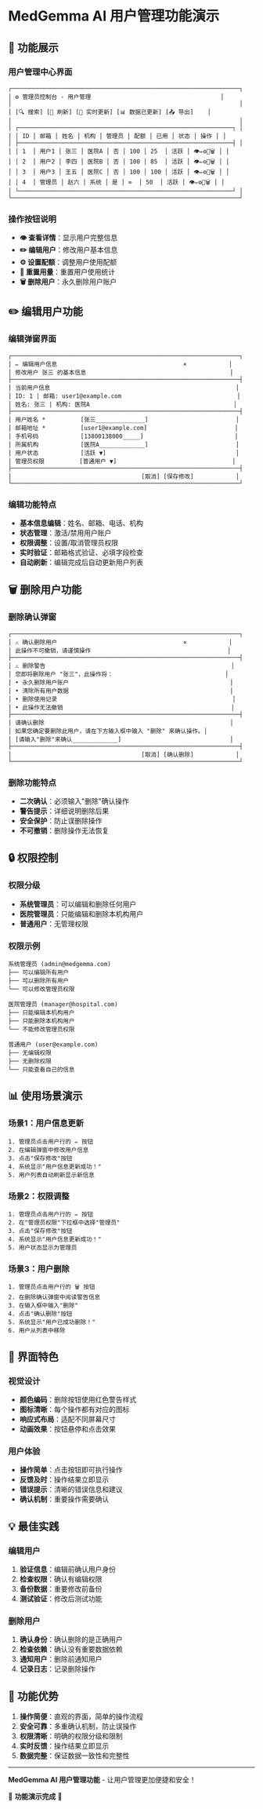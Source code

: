 # MedGemma AI 用户管理功能演示

## 🎯 功能展示

### 用户管理中心界面

```
┌─────────────────────────────────────────────────────────────────┐
│ ⚙️ 管理员控制台 - 用户管理                                     │
│                                                                 │
│ [🔍 搜索] [🔄 刷新] [🔄 实时更新] [📊 数据已更新] [📤 导出]    │
│                                                                 │
│ ┌─────────────────────────────────────────────────────────────┐ │
│ │ ID │ 邮箱 │ 姓名 │ 机构 │ 管理员 │ 配额 │ 已用 │ 状态 │ 操作 │ │
│ ├─────────────────────────────────────────────────────────────┤ │
│ │ 1  │ 用户1 │ 张三 │ 医院A │ 否 │ 100 │ 25  │ 活跃 │ 👁️✏️⚙️🔄🗑️ │ │
│ │ 2  │ 用户2 │ 李四 │ 医院B │ 否 │ 100 │ 85  │ 活跃 │ 👁️✏️⚙️🔄🗑️ │ │
│ │ 3  │ 用户3 │ 王五 │ 医院C │ 否 │ 100 │ 100 │ 活跃 │ 👁️✏️⚙️🔄🗑️ │ │
│ │ 4  │ 管理员 │ 赵六 │ 系统 │ 是 │ ∞  │ 50  │ 活跃 │ 👁️✏️⚙️🔄🗑️ │ │
│ └─────────────────────────────────────────────────────────────┘ │
└─────────────────────────────────────────────────────────────────┘
```

### 操作按钮说明
- **👁️ 查看详情**：显示用户完整信息
- **✏️ 编辑用户**：修改用户基本信息
- **⚙️ 设置配额**：调整用户使用配额
- **🔄 重置用量**：重置用户使用统计
- **🗑️ 删除用户**：永久删除用户账户

## ✏️ 编辑用户功能

### 编辑弹窗界面
```
┌─────────────────────────────────────────────────────────────────┐
│ ✏️ 编辑用户信息                                    ×            │
│ 修改用户 张三 的基本信息                                         │
├─────────────────────────────────────────────────────────────────┤
│ 当前用户信息                                                     │
│ ID: 1 | 邮箱: user1@example.com                                 │
│ 姓名: 张三 | 机构: 医院A                                         │
├─────────────────────────────────────────────────────────────────┤
│ 用户姓名 *          [张三______________]                         │
│ 邮箱地址 *          [user1@example.com]                         │
│ 手机号码            [13800138000_____]                          │
│ 所属机构            [医院A_____________]                         │
│ 用户状态            [活跃 ▼]                                     │
│ 管理员权限          [普通用户 ▼]                                 │
├─────────────────────────────────────────────────────────────────┤
│                                     [取消] [保存修改]            │
└─────────────────────────────────────────────────────────────────┘
```

### 编辑功能特点
- **基本信息编辑**：姓名、邮箱、电话、机构
- **状态管理**：激活/禁用用户账户
- **权限调整**：设置/取消管理员权限
- **实时验证**：邮箱格式验证、必填字段检查
- **自动刷新**：编辑完成后自动更新用户列表

## 🗑️ 删除用户功能

### 删除确认弹窗
```
┌─────────────────────────────────────────────────────────────────┐
│ ⚠️ 确认删除用户                                    ×            │
│ 此操作不可撤销，请谨慎操作                                       │
├─────────────────────────────────────────────────────────────────┤
│ ⚠️ 删除警告                                                     │
│ 您即将删除用户 "张三"，此操作将：                                │
│ • 永久删除用户账户                                              │
│ • 清除所有用户数据                                              │
│ • 删除使用记录                                                  │
│ • 此操作无法撤销                                                │
├─────────────────────────────────────────────────────────────────┤
│ 请确认删除                                                     │
│ 如果您确定要删除此用户，请在下方输入框中输入 "删除" 来确认操作。│
│ [请输入"删除"来确认_____________]                               │
├─────────────────────────────────────────────────────────────────┤
│                                     [取消] [确认删除]            │
└─────────────────────────────────────────────────────────────────┘
```

### 删除功能特点
- **二次确认**：必须输入"删除"确认操作
- **警告提示**：详细说明删除后果
- **安全保护**：防止误删除操作
- **不可撤销**：删除操作无法恢复

## 🔒 权限控制

### 权限分级
- **系统管理员**：可以编辑和删除任何用户
- **医院管理员**：只能编辑和删除本机构用户
- **普通用户**：无管理权限

### 权限示例
```
系统管理员 (admin@medgemma.com)
├── 可以编辑所有用户
├── 可以删除所有用户
└── 可以修改管理员权限

医院管理员 (manager@hospital.com)
├── 只能编辑本机构用户
├── 只能删除本机构用户
└── 不能修改管理员权限

普通用户 (user@example.com)
├── 无编辑权限
├── 无删除权限
└── 只能查看自己的信息
```

## 📊 使用场景演示

### 场景1：用户信息更新
```
1. 管理员点击用户行的 ✏️ 按钮
2. 在编辑弹窗中修改用户信息
3. 点击"保存修改"按钮
4. 系统显示"用户信息更新成功！"
5. 用户列表自动刷新显示新信息
```

### 场景2：权限调整
```
1. 管理员点击用户行的 ✏️ 按钮
2. 在"管理员权限"下拉框中选择"管理员"
3. 点击"保存修改"按钮
4. 系统显示"用户信息更新成功！"
5. 用户状态显示为管理员
```

### 场景3：用户删除
```
1. 管理员点击用户行的 🗑️ 按钮
2. 在删除确认弹窗中阅读警告信息
3. 在输入框中输入"删除"
4. 点击"确认删除"按钮
5. 系统显示"用户已成功删除！"
6. 用户从列表中移除
```

## 🎨 界面特色

### 视觉设计
- **颜色编码**：删除按钮使用红色警告样式
- **图标清晰**：每个操作都有对应的图标
- **响应式布局**：适配不同屏幕尺寸
- **动画效果**：按钮悬停和点击效果

### 用户体验
- **操作简单**：点击按钮即可执行操作
- **反馈及时**：操作结果立即显示
- **错误提示**：清晰的错误信息和建议
- **确认机制**：重要操作需要确认

## 💡 最佳实践

### 编辑用户
1. **验证信息**：编辑前确认用户身份
2. **检查权限**：确认有编辑权限
3. **备份数据**：重要修改前备份
4. **测试验证**：修改后测试功能

### 删除用户
1. **确认身份**：确认删除的是正确用户
2. **检查依赖**：确认没有重要数据依赖
3. **通知用户**：删除前通知用户
4. **记录日志**：记录删除操作

## 🎉 功能优势

1. **操作简便**：直观的界面，简单的操作流程
2. **安全可靠**：多重确认机制，防止误操作
3. **权限清晰**：明确的权限分级和限制
4. **实时反馈**：操作结果立即显示
5. **数据完整**：保证数据一致性和完整性

---

**MedGemma AI 用户管理功能** - 让用户管理更加便捷和安全！

🎯 **功能演示完成** 🎯
